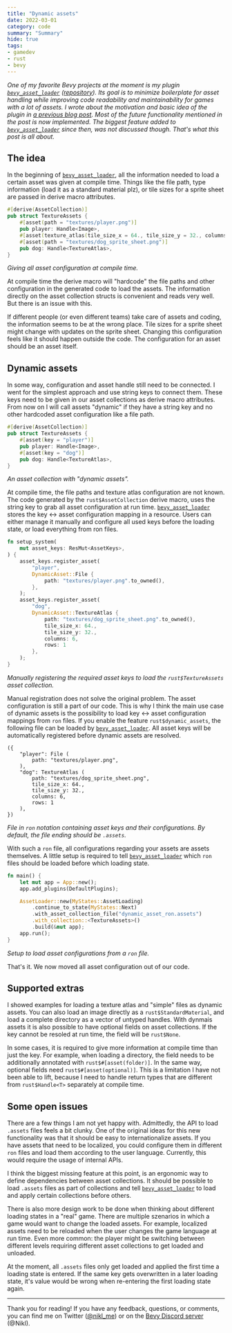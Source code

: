 ```yaml
---
title: "Dynamic assets"
date: 2022-03-01
category: code
summary: "Summary"
hide: true
tags:
- gamedev
- rust
- bevy
---
```


*One of my favorite Bevy projects at the moment is my plugin [`bevy_asset_loader`][project] ([repository][repo]). Its goal is to minimize boilerplate for asset handling while improving code readability and maintainability for games with a lot of assets. I wrote about the motivation and basic idea of the plugin in [a previous blog post][asset_handling_post]. Most of the future functionality mentioned in the post is now implemented. The biggest feature added to [`bevy_asset_loader`][project] since then, was not discussed though. That's what this post is all about.*

## The idea

In the beginning of [`bevy_asset_loader`][project], all the information needed to load a certain asset was given at compile time. Things like the file path, type information (load it as a standard material plz), or tile sizes for a sprite sheet are passed in derive macro attributes.

```rust
#[derive(AssetCollection)]
pub struct TextureAssets {
    #[asset(path = "textures/player.png")]
    pub player: Handle<Image>,
    #[asset(texture_atlas(tile_size_x = 64., tile_size_y = 32., columns = 6, rows = 1))]
    #[asset(path = "textures/dog_sprite_sheet.png")]
    pub dog: Handle<TextureAtlas>,
}
```
_Giving all asset configuration at compile time._

At compile time the derive macro will "hardcode" the file paths and other configuration in the generated code to load the assets. The information directly on the asset collection structs is convenient and reads very well. But there is an issue with this.

 If different people (or even different teams) take care of assets and coding, the information seems to be at the wrong place. Tile sizes for a sprite sheet might change with updates on the sprite sheet. Changing this configuration feels like it should happen outside the code. The configuration for an asset should be an asset itself.

## Dynamic assets

In some way, configuration and asset handle still need to be connected. I went for the simplest approach and use string keys to connect them. These keys need to be given in our asset collections as derive macro attributes. From now on I will call assets "dynamic" if they have a string key and no other hardcoded asset configuration like a file path.

```rust
#[derive(AssetCollection)]
pub struct TextureAssets {
    #[asset(key = "player")]
    pub player: Handle<Image>,
    #[asset(key = "dog")]
    pub dog: Handle<TextureAtlas>,
}
```
_An asset collection with "dynamic assets"._

At compile time, the file paths and texture atlas configuration are not known. The code generated by the `rust$AssetCollection` derive macro, uses the string key to grab all asset configuration at run time. [`bevy_asset_loader`][project] stores the key <-> asset configuration mapping in a resource. Users can either manage it manually and configure all used keys before the loading state, or load everything from ron files.

```rust
fn setup_system(
    mut asset_keys: ResMut<AssetKeys>,
) {
    asset_keys.register_asset(
        "player",
        DynamicAsset::File {
            path: "textures/player.png".to_owned(),
        },
    );
    asset_keys.register_asset(
        "dog",
        DynamicAsset::TextureAtlas {
            path: "textures/dog_sprite_sheet.png".to_owned(),
            tile_size_x: 64.,
            tile_size_y: 32.,
            columns: 6,
            rows: 1
        },
    );
}
```
_Manually registering the required asset keys to load the `rust$TextureAssets` asset collection._

Manual registration does not solve the original problem. The asset configuration is still a part of our code. This is why I think the main use case of dynamic assets is the possibility to load key <-> asset configuration mappings from `ron` files. If you enable the feature `rust$dynamic_assets`, the following file can be loaded by [`bevy_asset_loader`][project]. All asset keys will be automatically registered before dynamic assets are resolved.

```ron
({
    "player": File (
        path: "textures/player.png",
    ),
    "dog": TextureAtlas (
        path: "textures/dog_sprite_sheet.png",
        tile_size_x: 64.,
        tile_size_y: 32.,
        columns: 6,
        rows: 1
    ),
})
```
_File in `ron` notation containing asset keys and their configurations. By default, the file ending should be `.assets`._

With such a `ron` file, all configurations regarding your assets are assets themselves. A little setup is required to tell [`bevy_asset_loader`][project] which `ron` files should be loaded before which loading state.

```rust
fn main() {
    let mut app = App::new();
    app.add_plugins(DefaultPlugins);

    AssetLoader::new(MyStates::AssetLoading)
        .continue_to_state(MyStates::Next)
        .with_asset_collection_file("dynamic_asset_ron.assets")
        .with_collection::<TextureAssets>()
        .build(&mut app);
    app.run();
}
```
_Setup to load asset configurations from a `ron` file._

That's it. We now moved all asset configuration out of our code.

## Supported extras

I showed examples for loading a texture atlas and "simple" files as dynamic assets. You can also load an image directly as a `rust$StandardMaterial`, and load a complete directory as a vector of untyped handles. With dynmais assets it is also possible to have optional fields on asset collections. If the key cannot be resoled at run time, the field will be `rust$None`.

In some cases, it is required to give more information at compile time than just the key. For example, when loading a directory, the field needs to be additionally annotated with `rust$#[asset(folder)]`. In the same way, optional fields need `rust$#[asset(optional)]`. This is a limitation I have not been able to lift, because I need to handle return types that are different from `rust$Handle<T>` separately at compile time.

## Some open issues

There are a few things I am not yet happy with. Admittedly, the API to load `.assets` files feels a bit clunky. One of the original ideas for this new functionality was that it should be easy to internationalize assets. If you have assets that need to be localized, you could configure them in different `ron` files and load them according to the user language. Currently, this would require the usage of internal APIs.

I think the biggest missing feature at this point, is an ergonomic way to define dependencies between asset collections. It should be possible to load `.assets` files as part of collections and tell [`bevy_asset_loader`][project] to load and apply certain collections before others.

There is also more design work to be done when thinking about different loading states in a "real" game. There are multiple szenarios in which a game would want to change the loaded assets. For example, localized assets need to be reloaded when the user changes the game language at run time. Even more common: the player might be switching between different levels requiring different asset collections to get loaded and unloaded.

At the moment, all `.assets` files only get loaded and applied the first time a loading state is entered. If the same key gets overwritten in a later loading state, it's value would be wrong when re-entering the first loading state again.

---

Thank you for reading! If you have any feedback, questions, or comments, you can find me on Twitter ([@nikl_me][twitter]) or on the [Bevy Discord server][bevy_discord] (@Nikl).

[repo]: https://github.com/NiklasEi/bevy_asset_loader
[project]: /projects/bevy_asset_loader/
[bevy]: https://bevyengine.org/
[twitter]: https://twitter.com/nikl_me
[bevy_discord]: https://discord.gg/bevy
[asset_handling_post]: /blog/2021/asset-handling-in-bevy-apps
